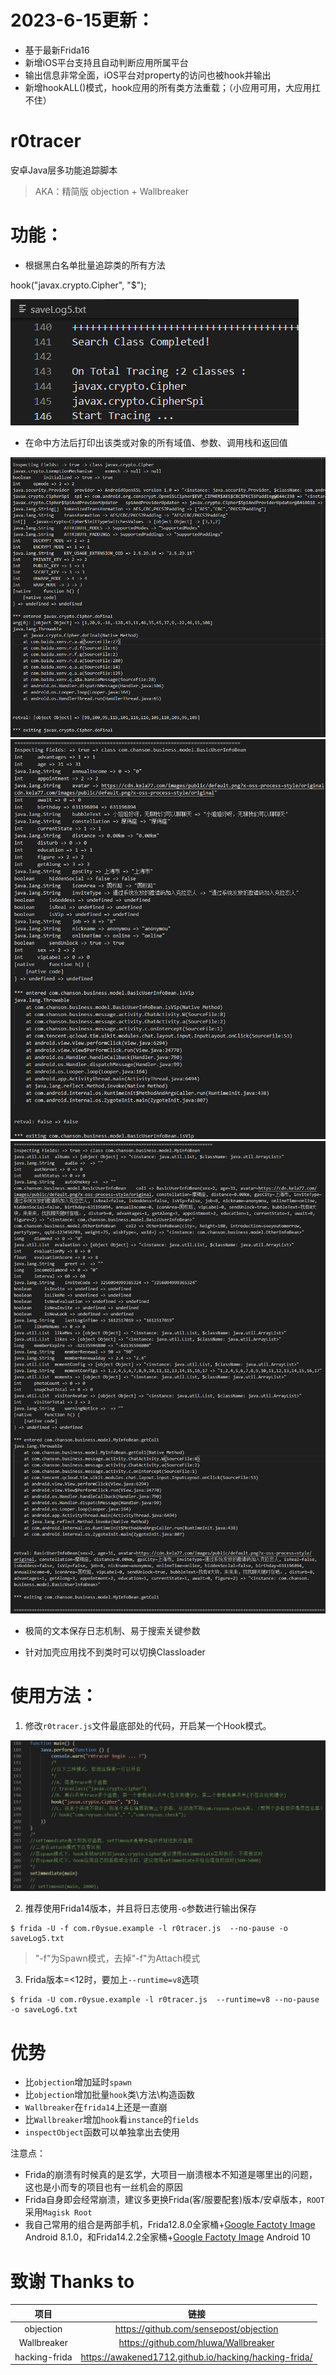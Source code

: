 # 2023-6-15更新：

- 基于最新Frida16
- 新增iOS平台支持且自动判断应用所属平台
- 输出信息非常全面，iOS平台对property的访问也被hook并输出
- 新增hookALL()模式，hook应用的所有类方法重载；（小应用可用，大应用扛不住）

# r0tracer

安卓Java层多功能追踪脚本

> AKA：精简版 objection + Wallbreaker


# 功能：

- 根据黑白名单批量追踪类的所有方法

hook("javax.crypto.Cipher", "$");

![](pic/02.png)

- 在命中方法后打印出该类或对象的所有域值、参数、调用栈和返回值

![](pic/03.png)
![](pic/04.png)
![](pic/05.png)

- 极简的文本保存日志机制、易于搜索关键参数

- 针对加壳应用找不到类时可以切换Classloader

# 使用方法：

1. 修改`r0tracer.js`文件最底部处的代码，开启某一个Hook模式。

![](pic/01.png)

2. 推荐使用Frida14版本，并且将日志使用`-o`参数进行输出保存

```
$ frida -U -f com.r0ysue.example -l r0tracer.js  --no-pause -o saveLog5.txt
```

> "-f"为Spawn模式，去掉"-f"为Attach模式

3. Frida版本=<12时，要加上`--runtime=v8`选项

```
$ frida -U com.r0ysue.example -l r0tracer.js  --runtime=v8 --no-pause -o saveLog6.txt
```


# 优势

- 比`objection`增加延时`spawn`
- 比`objection`增加批量`hook`类\方法\构造函数
- `Wallbreaker`在`frida14`上还是一直崩
- 比`Wallbreaker`增加`hook`看`instance`的`fields`
- `inspectObject`函数可以单独拿出去使用

注意点：

- Frida的崩溃有时候真的是玄学，大项目一崩溃根本不知道是哪里出的问题，这也是小而专的项目也有一丝机会的原因
- Frida自身即会经常崩溃，建议多更换Frida(客/服要配套)版本/安卓版本，`ROOT`采用`Magisk Root`
- 我自己常用的组合是两部手机，Frida12.8.0全家桶+[Google Factoty Image](https://developers.google.com/android/images) Android 8.1.0，和Frida14.2.2全家桶+[Google Factoty Image](https://developers.google.com/android/images) Android 10 

# 致谢 Thanks to

|项目|链接|
|:-:|:-:|
|objection|https://github.com/sensepost/objection|
|Wallbreaker|https://github.com/hluwa/Wallbreaker|
|hacking-frida|https://awakened1712.github.io/hacking/hacking-frida/|

